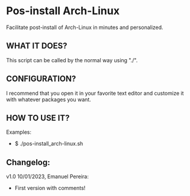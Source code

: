 # Pos-install Arch-Linux
Facilitate post-install of Arch-Linux in minutes and personalized.

## WHAT IT DOES?
This script can be called by the normal way using "./".

## CONFIGURATION?
I recommend that you open it in your favorite text editor and customize it with whatever packages you want.

## HOW TO USE IT?
Examples:
* $ ./pos-install_arch-linux.sh

## Changelog:
 v1.0 10/01/2023, Emanuel Pereira:
  - First version with comments!
